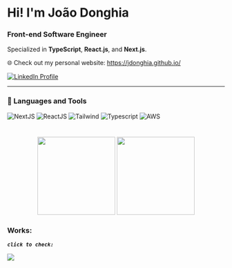 # Hi! I'm João Donghia
### Front-end Software Engineer

Specialized in **TypeScript**, **React.js**, and **Next.js**.

🌐 Check out my personal website: https://jdonghia.github.io/

<div>                                                                              
  <a href="https://www.linkedin.com/in/joão-donghia-4a0379200/" target="_blank">
    <img src="https://img.shields.io/badge/-LinkedIn-%230077B5?style=for-the-badge&logo=linkedin&logoColor=white" alt="LinkedIn Profile">
  </a>
</div>

---

### 🧰 Languages and Tools

<div>
  <img alt="NextJS" src="https://img.shields.io/badge/Next-black?style=for-the-badge&logo=next.js&logoColor=white"/>
  <img alt="ReactJS" src="https://img.shields.io/badge/React-20232A?style=for-the-badge&logo=react&logoColor=61DAFB"/>
  <img alt="Tailwind" src="https://img.shields.io/badge/Tailwind_CSS-38B2AC?style=for-the-badge&logo=tailwind-css&logoColor=white"/>
  <img alt="Typescript" src="https://img.shields.io/badge/TypeScript-007ACC?style=for-the-badge&logo=typescript&logoColor=white"/>
  <img alt="AWS" src="https://img.shields.io/badge/Amazon_AWS-232F3E?style=for-the-badge&logo=amazon-aws&logoColor=white"/>
</div>

#

<div align="center">
  <img height="180em" src="https://github-readme-stats.vercel.app/api?username=jdonghia&show_icons=true&theme=react"/>
  <img height="180em" src="https://github-readme-stats.vercel.app/api/top-langs/?username=jdonghia&layout=compact&theme=react"/>
</div>

### Works:
***`click to check:`***

 <a href="https://www.linkedin.com/in/joão-donghia-4a0379200/" target="_blank">
    <img src="https://media2.giphy.com/media/v1.Y2lkPTc5MGI3NjExankzdG01MG5jd3V1MWZ4aHRsdnppaGg0MDM5MXI2cml3czcxcXp2MSZlcD12MV9pbnRlcm5hbF9naWZfYnlfaWQmY3Q9Zw/g8V3ttTYJW2tQQyGKL/giphy.gif"/>
</a>







